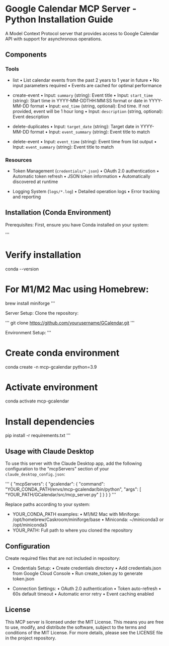# Google Calendar MCP Server - Python Installation Guide

A Model Context Protocol server that provides access to Google Calendar API with support for asynchronous operations.

## Components

### Tools
- list
  • List calendar events from the past 2 years to 1 year in future
  • No input parameters required
  • Events are cached for optimal performance

- create-event
  • Input: `summary` (string): Event title
  • Input: `start_time` (string): Start time in YYYY-MM-DDTHH:MM:SS format or date in YYYY-MM-DD format
  • Input: `end_time` (string, optional): End time. If not provided, event will be 1 hour long
  • Input: `description` (string, optional): Event description

- delete-duplicates
  • Input: `target_date` (string): Target date in YYYY-MM-DD format
  • Input: `event_summary` (string): Event title to match

- delete-event
  • Input: `event_time` (string): Event time from list output
  • Input: `event_summary` (string): Event title to match

### Resources
- Token Management (`credentials/*.json`)
  • OAuth 2.0 authentication
  • Automatic token refresh
  • JSON token information
  • Automatically discovered at runtime

- Logging System (`logs/*.log`)
  • Detailed operation logs
  • Error tracking and reporting

## Installation (Conda Environment)

Prerequisites:
First, ensure you have Conda installed on your system:

'''
# Verify installation
conda --version

# For M1/M2 Mac using Homebrew:
brew install miniforge
'''

Server Setup:
Clone the repository:

'''
git clone https://github.com/yourusername/GCalendar.git
'''

Environment Setup:
'''
# Create conda environment
conda create -n mcp-gcalendar python=3.9

# Activate environment
conda activate mcp-gcalendar

# Install dependencies
pip install -r requirements.txt
'''

## Usage with Claude Desktop

To use this server with the Claude Desktop app, add the following configuration to the "mcpServers" section of your `claude_desktop_config.json`:

'''
{
 "mcpServers": {
   "gcalendar": {
     "command": "YOUR_CONDA_PATH/envs/mcp-gcalendar/bin/python",
     "args": [
       "YOUR_PATH/GCalendar/src/mcp_server.py"
     ]
   }
 }
}
'''

Replace paths according to your system:
- YOUR_CONDA_PATH examples:
  • M1/M2 Mac with Miniforge: /opt/homebrew/Caskroom/miniforge/base
  • Miniconda: ~/miniconda3 or /opt/miniconda3
- YOUR_PATH: Full path to where you cloned the repository

## Configuration

Create required files that are not included in repository:

- Credentials Setup:
  • Create credentials directory
  • Add credentials.json from Google Cloud Console
  • Run create_token.py to generate token.json

- Connection Settings:
  • OAuth 2.0 authentication
  • Token auto-refresh
  • 60s default timeout
  • Automatic error retry
  • Event caching enabled

## License

This MCP server is licensed under the MIT License. This means you are free to use, modify, and distribute the software, subject to the terms and conditions of the MIT License. For more details, please see the LICENSE file in the project repository.
